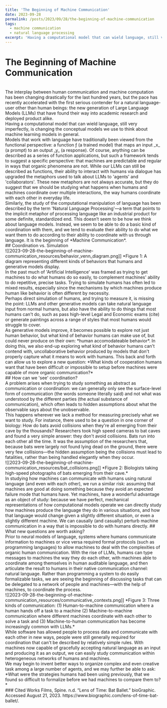 ```yaml
---
title: 'The Beginning of Machine Communication'
date: 2023-09-28
permalink: /posts/2023/09/28/the-beginning-of-machine-communication
tags:
  - machine communication
  - natural language processing
excerpt: 'Having a computational model that can wield language, still very imperfectly, is changing the conceptual models we use to think about machine learning models in general.'
---
```

# The Beginning of Machine Communication
<br>
The interplay between human communication and machine computation has been changing drastically for the last hundred years, but the pace has recently accelerated with the first serious contender for a natural language-user other than human beings: the new generation of Large Language Models (LLMs) that have found their way into academic research and deployed product alike.
<br>
Having a computational model that can wield language, still very imperfectly, is changing the conceptual models we use to think about machine learning models in general.
<br>
Models that work with language have traditionally been viewed from the functional perspective: a function ƒ (a trained model) that maps an input _x_ (a prompt) to an output _y_ (a response). Of course, anything can be described as a series of function applications, but such a framework tends to suggest a specific perspective: that machines are predictable and regular in ways that organic phenomena are not. While our LLMs can still be described as functions, their ability to interact with humans via dialogue has upgraded the metaphors used to talk about LLMs to 'agents' and 'collaborators'. These new metaphors are not always accurate, but they do suggest that we should be studying what happens when humans and machines coordinate over multiple interactions, the way humans coordinate with each other in everyday life.
<br>
Similarly, the study of the computational manipulation of language has been described by the term 'Natural Language Processing'—a term that points to the implicit metaphor of processing language like an industrial product for some definite, standardized end. This doesn’t seem to be how we think about language models. Instead, we seem to be able to do a basic kind of coordination with them, and we tend to evaluate their ability to do what we want them to do according to their ability to coordinate with us through language. It is the beginning of *Machine Communication*.
<br>
## Coordination vs. Simulation
<br>
![[2023-09-28-the-beginning-of-machine-communication_resources/behavior_venn_diagram.png]]
*Figure 1: A diagram representing different kinds of behaviors that humans and generative models display. 
<br>
In the past much of 'Artificial Intelligence' was framed as trying to get machines to do what humans do so easily, to complement machines' ability to do repetitive, precise tasks. Trying to simulate humans has often led to mixed results, especially since the mechanisms by which machines produce human like behavior is often different by necessity. 
<br>
Perhaps direct simulation of humans, and trying to measure it, is missing the point: LLMs and other generative models can take natural language input from normal humans, but also have the ability to do things that most humans can't do, such as pass high-level Legal and Economic exams (cite) or generate paintings across a range of styles that most humans would struggle to cover.
<br>
As generative models improve, it becomes possible to explore not just human behavior, but what kind of behavior humans can make use of, but could never produce on their own: *human accomodateable behavior*. In doing this, we also end-up exploring what kind of behavior humans can't contend with, uncollaborative behavior produced by models that don't properly capture what it means to work with humans. This back and forth can allow us to explore a new question: *What kinds of cooperation humans want that have been difficult or impossible to setup before machines were capable of more organic communication?*
<br>
## How can we 'see' coordination?
<br>
A problem arises when trying to study something as abstract as communication or coordination: we can generally only see the surface-level form of communication (the words someone literally said) and not what was understood by the different parties (the actual substance of communication), which often leads to hidden assumptions about what the observable says about the unobservable.
<br>
This happens wherever we lack a method for measuring precisely what we want to study. For instance, there used to be a question in one corner of biology: How do bats avoid collisions when they're all emerging from their cave by the thousands? Researchers took high speed cameras to bat caves and found a very simple answer: they don't avoid collisions. Bats run into each other all the time. It was the assumption of the researchers that, because bats were largely not found lying dead on the ground, there were very few collisions—the hidden assumption being the collisions must lead to fatalities, rather than being handled elegantly when they occur.
<br>
![[2023-09-28-the-beginning-of-machine-communication_resources/bat_collisions.png]]
*Figure 2: Biologists taking high-speed photographs of bats emerging from their cave.*
<br>
In studying how machines can communicate with humans using natural language (and even with each other), we run a similar risk: assuming that machines are good at doing something because they avoid an expected failure mode that humans have. Yet machines, have a wonderful advantage as an object of study: because we have perfect, mechanical representations of how computational models operate we can directly study how machines produce the language they do in various situations, and how that language would change given a slightly different situation, or even a slightly different machine. We can causally (and casually) perturb machine communication in a way that is impossible to do with humans directly.
## What new questions are worth asking?
<br>
Prior to neural models of language, systems where humans communicate information to machines or vice versa required formal protocols (such as programming languages) to allow machines to deal with the complexities of organic human communication. With the rise of LLMs, humans can type messages to machines the way they do each other, with machines able to coordinate among themselves in human auditable language, and then articulate the result to humans in their native communication channel: natural language. Rather than programming a system to do easily formalizable tasks, we are seeing the beginning of discussing tasks that can be delegated to a network of people and machines—with the help of machines, to coordinate the process.
<br>
![[2023-09-28-the-beginning-of-machine-communication_resources/communicative_contexts.png]]
*Figure 3: Three kinds of communication: (1) Human-to-machine communication where a human hands off a task to a machine (2) Machine-to-machine communication where different machines coordinate with each other to solve a task and (3) Machine-to-human communication has become increasingly common with LLMs.*
<br>
While software has allowed people to process data and communicate with each other in new ways, people were still generally required for coordination that can't be described by relatively simple rules. With machines now capable of gracefully accepting natural language as an input and producing it as an output, we can easily study communication within heterogeneous networks of humans and machines.
<br>
We may begin to invent better ways to organize complex and even creative task among a large number of agents, and we may further be able to ask: *What were the strategies humans had been using previously, that we found so difficult to formalize before we had machines to compare them to?*
<br>
### Cited Works
Films, Spine. n.d. “Lens of Time: Bat Ballet.” bioGraphic. Accessed August 21, 2023. https://www.biographic.com/lens-of-time-bat-ballet/.
